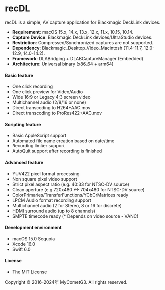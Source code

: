 # recDL

recDL is a simple, AV capture application for Blackmagic DeckLink devices.

- __Requirement__: macOS 15.x, 14.x, 13.x, 12.x, 11.x, 10.15, 10.14.
- __Capture Device__: Blackmagic DeckLink devices/UltraStudio devices.
- __Restriction__: Compressed/Synchronized captures are not supported.
- __Dependency__: Blackmagic_Desktop_Video_Macintosh (11.4-11.7, 12.0-12.9, 14.0-14.2).
- __Framework__: DLABridging + DLABCaptureManager (Embedded)
- __Architecture__: Universal binary (x86_64 + arm64)

#### Basic feature
- One click recording
- One click preview for Video/Audio
- Wide 16:9 or Legacy 4:3 screen video
- Multichannel audio (2/8/16 or none)
- Direct transcoding to H264+AAC.mov
- Direct transcoding to ProRes422+AAC.mov

#### Scripting feature
- Basic AppleScript support
- Automated file name creation based on date/time
- Recording limiter support
- AutoQuit support after recording is finished

#### Advanced feature
- YUV422 pixel format processing
- Non square pixel video support
- Strict pixel aspect ratio (e.g. 40:33 for NTSC-DV source)
- Clean aperture (e.g.720x480 <-> 704x480 for NTSC-DV source)
- ColorPrimaries/TransferFunctions/YCbCrMatrices ready
- LPCM Audio format recording support
- Multichannel audio (2 for Stereo, 8 or 16 for discrete)
- HDMI surround audio (up to 8 channels)
- SMPTE timecode ready (* Depends on video source - VANC)

#### Development environment
- macOS 15.0 Sequoia
- Xcode 16.0
- Swift 6.0

#### License
- The MIT License

Copyright © 2016-2024年 MyCometG3. All rights reserved.
